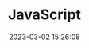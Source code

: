 ---
title: JavaScript
date: 2023-03-02 15:26:08
type: "tags"
orderby: random
order: 1
comments: false
---
